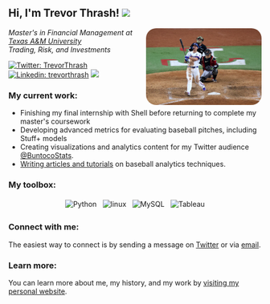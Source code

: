 <h2> Hi, I'm Trevor Thrash! <img src="https://media2.giphy.com/media/3o6ZtaO9BZHcOjmErm/giphy.gif?cid=ecf05e47vp3mv4kap6h2w6sy4qk5fswdtb9sx8u32gss3z4f&rid=giphy.gif&ct=s" width="50"></h2>
<img align='right' src="seager.webp" width="230" style="border-radius: 20px;">
<p><em>Master's in Financial Management at <a href="https://www.tamu.edu">Texas A&M University</a></br>Trading, Risk, and Investments</em></p>

[![Twitter: TrevorThrash](https://img.shields.io/twitter/follow/BuntocoStats?style=social)](https://twitter.com/TrevorThrash)
[![Linkedin: trevorthrash](https://img.shields.io/badge/-trevorthrash-blue?style=flat-square&logo=Linkedin&logoColor=white&link=https://www.linkedin.com/in/trevorthrash/)](https://www.linkedin.com/in/trevorthrash/)
![](https://komarev.com/ghpvc/?username=trevorthrash&style=flat-square)

### My current work:
- Finishing my final internship with Shell before returning to complete my master's coursework
- Developing advanced metrics for evaluating baseball pitches, including Stuff+ models
- Creating visualizations and analytics content for my Twitter audience [@BuntocoStats](https://twitter.com/BuntocoStats).
- [Writing articles and tutorials](https://trevorthrash.substack.com) on baseball analytics techniques.

### My toolbox:
<p align="center">
	<img title="Python" alt="Python" src="https://raw.githubusercontent.com/Thomas-George-T/Thomas-George-T/master/assets/python.svg" width="40" height="40" style="vertical-align:down; margin:4px"/>
	<img title="R" alt="linux" src="https://raw.githubusercontent.com/Thomas-George-T/Thomas-George-T/master/assets/r-lang.svg" width="55" style="vertical-align:down; margin:4px"/>
	<img title="SQL" alt="MySQL" src="https://raw.githubusercontent.com/Thomas-George-T/Thomas-George-T/master/assets/mysql.svg" width="40" height="40" style="vertical-align:down; margin:4px"/>
	<img title="Tableau" alt="Tableau" src="https://raw.githubusercontent.com/Thomas-George-T/Thomas-George-T/master/assets/tableau.svg" width="200" style="vertical-align:down; margin:4px"/>
</p>

### Connect with me:
The easiest way to connect is by sending a message on [Twitter](https://twitter.com/BuntocoStats) or via [email](mailto:trevor@buntocostats.com).

### Learn more:
You can learn more about me, my history, and my work by [visiting my personal website](https://trevorthrash.com).
